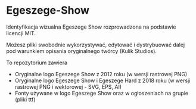 # Egeszege-Show
Identyfikacja wizualna Egeszege Show rozprowadzona na podstawie licencji MIT.

Możesz pliki swobodnie wykorzystywać, edytować i dystrybuować dalej pod warunkiem opisania oryginalnego twórcy (Kulik Studios).

To repozytorium zawiera
* Oryginalne logo Egeszege Show z 2012 roku (w wersji rastrowej PNG)
* Oryginalne logo Egeszege Show i Egeszege Hard z 2018 roku (w wersji rastrowej PNG i wektorowej - SVG, EPS, AI)
* Fonty używane w logo Egeszege Show oraz w ogłoszeniach na grupie (pliki ttf)
